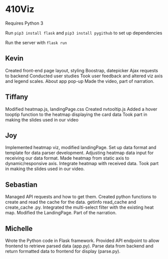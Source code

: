 # 410Viz

Requires Python 3

Run `pip3 install flask` and `pip3 install pygithub` to set up dependencies

Run the server with `flask run`





## Kevin
Created front-end page layout, styling
Boostrap, datepicker
Ajax requests to backend
Conducted user studies
Took user feedback and altered viz axis and legend scales.
About app pop-up
Made the video, part of narration.

## Tiffany
Modified heatmap.js, landingPage.css
Created nvtooltip.js
Added a hover tooptip function to the heatmap displaying the card data
Took part in making the slides used in our video

## Joy
Implemented heatmap viz, modified landingPage.
Set up data format and template for data parser development.
Adjusting heatmap data input for receiving our data format.
Made heatmap from static axis to dynamic/responsive axis.
Integrate heatmap with received data.
Took part in making the slides used in our video.

## Sebastian
Managed API requests and how to get them.
Created python functions to create and read the cache for the data.
getinfo read_cache and create_cache .py.
Integrated the multi-select filter with the existing heat map.
Modified the LandingPage.
Part of the narration.

## Michelle
Wrote the Python code in Flask framework.
Provided API endpoint to allow frontend to retrieve parsed data (app.py).
Parse data from backend and return formatted data to frontend for display (parse.py).
